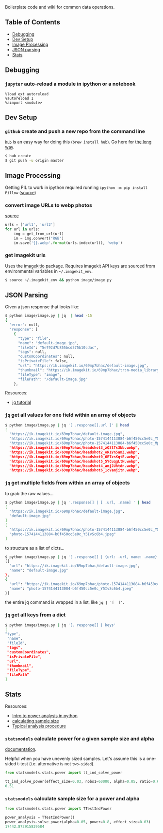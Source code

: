 Boilerplate code and wiki for common data operations.

## Table of Contents

- [Debugging](#Debugging)
- [Dev Setup](#Dev-Setup)
- [Image Processing](#image-processing)
- [JSON parsing](#JSON-Parsing)
- [Stats](#Stats)

## Debugging

### `jupyter` auto-reload a module in ipython or a notebook

```ipython
%load_ext autoreload
%autoreload 1
%aimport <module>
```

## Dev Setup

### `github` create and push a new repo from the command line
[`hub`](https://hub.github.com/) is an easy way for doing this (`brew install hub`). Go here for  [the long way](https://help.github.com/en/github/importing-your-projects-to-github/adding-an-existing-project-to-github-using-the-command-line).

```bash
$ hub create
$ git push -u origin master
```

## Image Processing

Getting PIL to work in ipython required running `ipython -m pip install Pillow` ([source](https://github.com/python-pillow/Pillow/issues/4288`))

### convert image URLs to webp photos 
[source](https://medium.com/@ajeetham/image-type-conversion-jpg-png-jpg-webp-png-webp-with-python-7d5df09394c9)


```python
urls = ['url1', 'url2']
for url in urls:
	img = get_from_url(url)
	im = img.convert("RGB")
	im.save('{}.webp'.format(urls.index(url)), 'webp')
```

### get imagekit urls
Uses the [imagekitio](https://github.com/imagekit-developer/imagekit-python) package. Requires imagekit API keys are sourced from environmental variables in `~/.imagekit_env`. 

```bash
$ source ~/.imagekit_env && python image/image.py
```

## JSON Parsing

Given a json response that looks like: 
```bash
$ python image/image.py | jq  | head -15
{
  "error": null,
  "response": [
    {
      "type": "file",
      "name": "default-image.jpg",
      "fileId": "5e792d7b855bcd575b10cdac",
      "tags": null,
      "customCoordinates": null,
      "isPrivateFile": false,
      "url": "https://ik.imagekit.io/69mp7bhac/default-image.jpg",
      "thumbnail": "https://ik.imagekit.io/69mp7bhac/tr:n-media_library_thumbnail/default-image.jpg",
      "fileType": "image",
      "filePath": "/default-image.jpg"
    },
```

Resources: 
* [jq tutorial](https://stedolan.github.io/jq/tutorial/)

### `jq` get all values for one field within an array of objects

```bash
$ python image/image.py | jq '[ .response[].url ]' | head
[
  "https://ik.imagekit.io/69mp7bhac/default-image.jpg",
  "https://ik.imagekit.io/69mp7bhac/photo-1574144113084-b6f450cc5e0c_Y5IvSc6b4.jpeg",
  "https://ik.imagekit.io/69mp7bhac/photo-1574144113084-b6f450cc5e0c_MpYf03m27.webp",
  "https://ik.imagekit.io/69mp7bhac/headshot3_zQSlTs3bb.webp",
  "https://ik.imagekit.io/69mp7bhac/headshot2_oR1Vn5amZ.webp",
  "https://ik.imagekit.io/69mp7bhac/headshot0_6ETzsKqtE.webp",
  "https://ik.imagekit.io/69mp7bhac/headshot5_SYCuqgLtN.webp",
  "https://ik.imagekit.io/69mp7bhac/headshot4_amj2Uhtdn.webp",
  "https://ik.imagekit.io/69mp7bhac/headshot6_1cVamjitn.webp",
```

### `jq` get multiple fields from within an array of objects 

to grab the raw values...
```bash
$ python image/image.py | jq '.response[] | [ .url, .name] ' | head
[
  "https://ik.imagekit.io/69mp7bhac/default-image.jpg",
  "default-image.jpg"
]
[
  "https://ik.imagekit.io/69mp7bhac/photo-1574144113084-b6f450cc5e0c_Y5IvSc6b4.jpeg",
  "photo-1574144113084-b6f450cc5e0c_Y5IvSc6b4.jpeg"
]
```

to structure as a list of dicts... 

```bash
$ python image/image.py | jq '[ .response[] | {url: .url, name: .name} ]' | head
[{
  "url": "https://ik.imagekit.io/69mp7bhac/default-image.jpg",
  "name": "default-image.jpg"
},
{
  "url": "https://ik.imagekit.io/69mp7bhac/photo-1574144113084-b6f450cc5e0c_Y5IvSc6b4.jpeg",
  "name": "photo-1574144113084-b6f450cc5e0c_Y5IvSc6b4.jpeg"
}]
```
the entire jq command is wrapped in a list, like `jq | '[  ]'`.

### `jq` get all keys from a dict

```bash
$ python image/image.py | jq '[. response[] | keys'
[
"type",
 "name",
 "fileId",
 "tags",
 "customCoordinates",
 "isPrivateFile",
 "url",
 "thumbnail",
 "fileType",
 "filePath"
]
```

## Stats 

Resources: 
* [Intro to power analysis in python](https://towardsdatascience.com/introduction-to-power-analysis-in-python-e7b748dfa26)
* [calculating sample size](https://scientificallysound.org/2017/07/20/python-calculating-sample-size-for-a-2-independent-sample-t-test/)
* [Typical analysis procedure](http://work.thaslwanter.at/Stats/html/statsAnalysis.html)

### `statsmodels` calculate power for a given sample size and alpha

[documentation](https://www.statsmodels.org/stable/generated/statsmodels.stats.power.tt_ind_solve_power.html). 

Helpful when you have unevenly sized samples. Let's assume this is a one-sided t-test (i.e. alternative is not `two-sided`). 

```python
from statsmodels.stats.power import tt_ind_solve_power

tt_ind_solve_power(effect_size=0.03, nobs1=60000, alpha=0.05, ratio=0.08, alternative='larger')
0.51
```

### `statsmodels` calculate sample size for a power and alpha

```python
from statsmodels.stats.power import TTestIndPower

power_analysis = TTestIndPower()
power_analysis.solve_power(alpha=0.05, power=0.8, effect_size=0.03)
17442.872915839584
```
